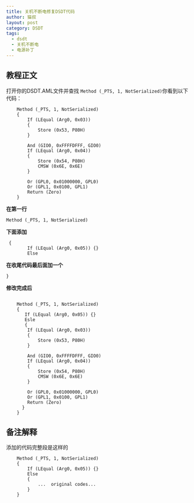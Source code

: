 ```yaml
---
title: 关机不断电修复DSDT代码
author: 猫叔
layout: post
category: DSDT
tags:
  - dsdt
  - 关机不断电
  - 电源补丁
---
```


## 教程正文

打开你的DSDT.AML文件并查找 `Method (_PTS, 1, NotSerialized)`你看到以下代码：



```
    Method (_PTS, 1, NotSerialized)
    {
        If (LEqual (Arg0, 0x03))
        {
            Store (0x53, P80H)
        }

        And (GIO0, 0xFFFFDFFF, GIO0)
        If (LEqual (Arg0, 0x04))
        {
            Store (0x54, P80H)
            CMSW (0x6E, 0x6E)
        }

        Or (GPL0, 0x01000000, GPL0)
        Or (GPL1, 0x0100, GPL1)
        Return (Zero)
    }
```

**在第一行**

```
Method (_PTS, 1, NotSerialized)
```

**下面添加**

```
 {
        If (LEqual (Arg0, 0x05)) {}
        Else
```

**在收尾代码最后面加一个**

```
}
```

**修改完成后**

```

    Method (_PTS, 1, NotSerialized)
    {  
       If (LEqual (Arg0, 0x05)) {}
       Esle
       {
        If (LEqual (Arg0, 0x03))
        {
            Store (0x53, P80H)
        }

        And (GIO0, 0xFFFFDFFF, GIO0)
        If (LEqual (Arg0, 0x04))
        {
            Store (0x54, P80H)
            CMSW (0x6E, 0x6E)
        }

        Or (GPL0, 0x01000000, GPL0)
        Or (GPL1, 0x0100, GPL1)
        Return (Zero)
      }
    }
```

## 备注解释

添加的代码完整段是这样的

```
    Method (_PTS, 1, NotSerialized)
    {
        If (LEqual (Arg0, 0x05)) {}
        Else
        {
            ...  original codes...
        }
    }
```

